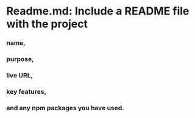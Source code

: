 # Readme.md: Include a README file with the project

### name,

### purpose,

### live URL,

### key features,

### and any npm packages you have used.
